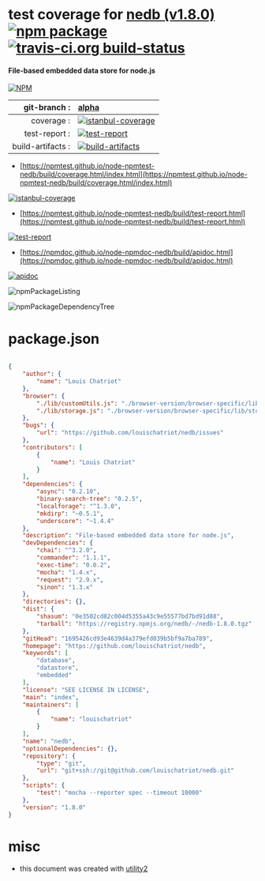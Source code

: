 # test coverage for  [nedb (v1.8.0)](https://github.com/louischatriot/nedb)  [![npm package](https://img.shields.io/npm/v/npmtest-nedb.svg?style=flat-square)](https://www.npmjs.org/package/npmtest-nedb) [![travis-ci.org build-status](https://api.travis-ci.org/npmtest/node-npmtest-nedb.svg)](https://travis-ci.org/npmtest/node-npmtest-nedb)
#### File-based embedded data store for node.js

[![NPM](https://nodei.co/npm/nedb.png?downloads=true&downloadRank=true&stars=true)](https://www.npmjs.com/package/nedb)

| git-branch : | [alpha](https://github.com/npmtest/node-npmtest-nedb/tree/alpha)|
|--:|:--|
| coverage : | [![istanbul-coverage](https://npmtest.github.io/node-npmtest-nedb/build/coverage.badge.svg)](https://npmtest.github.io/node-npmtest-nedb/build/coverage.html/index.html)|
| test-report : | [![test-report](https://npmtest.github.io/node-npmtest-nedb/build/test-report.badge.svg)](https://npmtest.github.io/node-npmtest-nedb/build/test-report.html)|
| build-artifacts : | [![build-artifacts](https://npmtest.github.io/node-npmtest-nedb/glyphicons_144_folder_open.png)](https://github.com/npmtest/node-npmtest-nedb/tree/gh-pages/build)|

- [https://npmtest.github.io/node-npmtest-nedb/build/coverage.html/index.html](https://npmtest.github.io/node-npmtest-nedb/build/coverage.html/index.html)

[![istanbul-coverage](https://npmtest.github.io/node-npmtest-nedb/build/screenCapture.buildCi.browser.%252Ftmp%252Fbuild%252Fcoverage.lib.html.png)](https://npmtest.github.io/node-npmtest-nedb/build/coverage.html/index.html)

- [https://npmtest.github.io/node-npmtest-nedb/build/test-report.html](https://npmtest.github.io/node-npmtest-nedb/build/test-report.html)

[![test-report](https://npmtest.github.io/node-npmtest-nedb/build/screenCapture.buildCi.browser.%252Ftmp%252Fbuild%252Ftest-report.html.png)](https://npmtest.github.io/node-npmtest-nedb/build/test-report.html)

- [https://npmdoc.github.io/node-npmdoc-nedb/build/apidoc.html](https://npmdoc.github.io/node-npmdoc-nedb/build/apidoc.html)

[![apidoc](https://npmdoc.github.io/node-npmdoc-nedb/build/screenCapture.buildCi.browser.%252Ftmp%252Fbuild%252Fapidoc.html.png)](https://npmdoc.github.io/node-npmdoc-nedb/build/apidoc.html)

![npmPackageListing](https://npmtest.github.io/node-npmtest-nedb/build/screenCapture.npmPackageListing.svg)

![npmPackageDependencyTree](https://npmtest.github.io/node-npmtest-nedb/build/screenCapture.npmPackageDependencyTree.svg)



# package.json

```json

{
    "author": {
        "name": "Louis Chatriot"
    },
    "browser": {
        "./lib/customUtils.js": "./browser-version/browser-specific/lib/customUtils.js",
        "./lib/storage.js": "./browser-version/browser-specific/lib/storage.js"
    },
    "bugs": {
        "url": "https://github.com/louischatriot/nedb/issues"
    },
    "contributors": [
        {
            "name": "Louis Chatriot"
        }
    ],
    "dependencies": {
        "async": "0.2.10",
        "binary-search-tree": "0.2.5",
        "localforage": "^1.3.0",
        "mkdirp": "~0.5.1",
        "underscore": "~1.4.4"
    },
    "description": "File-based embedded data store for node.js",
    "devDependencies": {
        "chai": "^3.2.0",
        "commander": "1.1.1",
        "exec-time": "0.0.2",
        "mocha": "1.4.x",
        "request": "2.9.x",
        "sinon": "1.3.x"
    },
    "directories": {},
    "dist": {
        "shasum": "0e3502cd82c004d5355a43c9e55577bd7bd91d88",
        "tarball": "https://registry.npmjs.org/nedb/-/nedb-1.8.0.tgz"
    },
    "gitHead": "1695426cd93e4639d4a379efd039b5bf9a7ba789",
    "homepage": "https://github.com/louischatriot/nedb",
    "keywords": [
        "database",
        "datastore",
        "embedded"
    ],
    "license": "SEE LICENSE IN LICENSE",
    "main": "index",
    "maintainers": [
        {
            "name": "louischatriot"
        }
    ],
    "name": "nedb",
    "optionalDependencies": {},
    "repository": {
        "type": "git",
        "url": "git+ssh://git@github.com/louischatriot/nedb.git"
    },
    "scripts": {
        "test": "mocha --reporter spec --timeout 10000"
    },
    "version": "1.8.0"
}
```



# misc
- this document was created with [utility2](https://github.com/kaizhu256/node-utility2)

